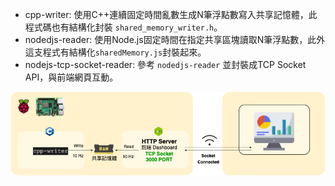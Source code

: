 - cpp-writer: 使用C++連續固定時間亂數生成N筆浮點數寫入共享記憶體，此程式碼也有結構化封裝 `shared_memory_writer.h`。
- nodedjs-reader: 使用Node.js固定時間在指定共享區塊讀取N筆浮點數，此外這支程式有結構化`sharedMemory.js`封裝起來。
- nodejs-tcp-socket-reader: 參考 `nodedjs-reader` 並封裝成TCP Socket API，與前端網頁互動。


![](./flow.png)